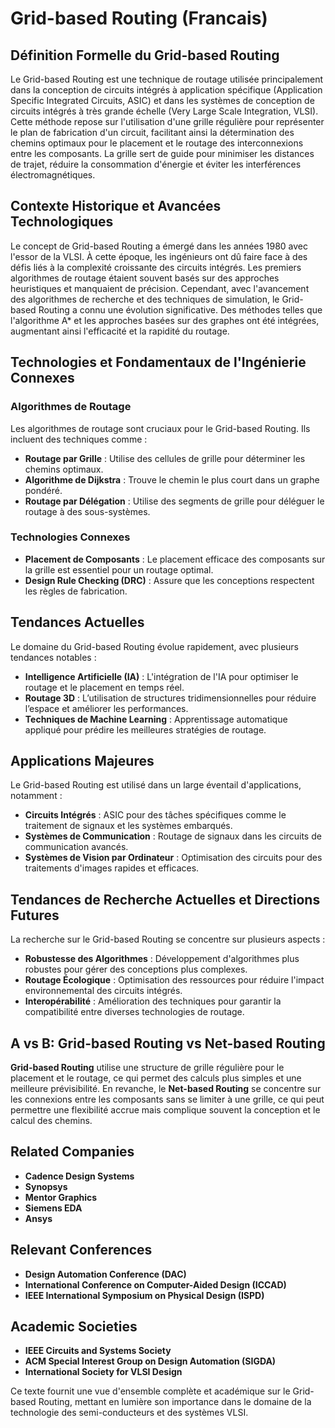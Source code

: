 # Grid-based Routing (Francais)

## Définition Formelle du Grid-based Routing

Le Grid-based Routing est une technique de routage utilisée principalement dans la conception de circuits intégrés à application spécifique (Application Specific Integrated Circuits, ASIC) et dans les systèmes de conception de circuits intégrés à très grande échelle (Very Large Scale Integration, VLSI). Cette méthode repose sur l'utilisation d'une grille régulière pour représenter le plan de fabrication d'un circuit, facilitant ainsi la détermination des chemins optimaux pour le placement et le routage des interconnexions entre les composants. La grille sert de guide pour minimiser les distances de trajet, réduire la consommation d'énergie et éviter les interférences électromagnétiques.

## Contexte Historique et Avancées Technologiques

Le concept de Grid-based Routing a émergé dans les années 1980 avec l'essor de la VLSI. À cette époque, les ingénieurs ont dû faire face à des défis liés à la complexité croissante des circuits intégrés. Les premiers algorithmes de routage étaient souvent basés sur des approches heuristiques et manquaient de précision. Cependant, avec l'avancement des algorithmes de recherche et des techniques de simulation, le Grid-based Routing a connu une évolution significative. Des méthodes telles que l'algorithme A* et les approches basées sur des graphes ont été intégrées, augmentant ainsi l'efficacité et la rapidité du routage.

## Technologies et Fondamentaux de l'Ingénierie Connexes

### Algorithmes de Routage

Les algorithmes de routage sont cruciaux pour le Grid-based Routing. Ils incluent des techniques comme :

- **Routage par Grille** : Utilise des cellules de grille pour déterminer les chemins optimaux.
- **Algorithme de Dijkstra** : Trouve le chemin le plus court dans un graphe pondéré.
- **Routage par Délégation** : Utilise des segments de grille pour déléguer le routage à des sous-systèmes.

### Technologies Connexes

- **Placement de Composants** : Le placement efficace des composants sur la grille est essentiel pour un routage optimal.
- **Design Rule Checking (DRC)** : Assure que les conceptions respectent les règles de fabrication.

## Tendances Actuelles

Le domaine du Grid-based Routing évolue rapidement, avec plusieurs tendances notables :

- **Intelligence Artificielle (IA)** : L'intégration de l'IA pour optimiser le routage et le placement en temps réel.
- **Routage 3D** : L’utilisation de structures tridimensionnelles pour réduire l’espace et améliorer les performances.
- **Techniques de Machine Learning** : Apprentissage automatique appliqué pour prédire les meilleures stratégies de routage.

## Applications Majeures

Le Grid-based Routing est utilisé dans un large éventail d'applications, notamment :

- **Circuits Intégrés** : ASIC pour des tâches spécifiques comme le traitement de signaux et les systèmes embarqués.
- **Systèmes de Communication** : Routage de signaux dans les circuits de communication avancés.
- **Systèmes de Vision par Ordinateur** : Optimisation des circuits pour des traitements d'images rapides et efficaces.

## Tendances de Recherche Actuelles et Directions Futures

La recherche sur le Grid-based Routing se concentre sur plusieurs aspects :

- **Robustesse des Algorithmes** : Développement d'algorithmes plus robustes pour gérer des conceptions plus complexes.
- **Routage Écologique** : Optimisation des ressources pour réduire l'impact environnemental des circuits intégrés.
- **Interopérabilité** : Amélioration des techniques pour garantir la compatibilité entre diverses technologies de routage.

## A vs B: Grid-based Routing vs Net-based Routing

**Grid-based Routing** utilise une structure de grille régulière pour le placement et le routage, ce qui permet des calculs plus simples et une meilleure prévisibilité. En revanche, le **Net-based Routing** se concentre sur les connexions entre les composants sans se limiter à une grille, ce qui peut permettre une flexibilité accrue mais complique souvent la conception et le calcul des chemins.

## Related Companies

- **Cadence Design Systems**
- **Synopsys**
- **Mentor Graphics**
- **Siemens EDA**
- **Ansys**

## Relevant Conferences

- **Design Automation Conference (DAC)**
- **International Conference on Computer-Aided Design (ICCAD)**
- **IEEE International Symposium on Physical Design (ISPD)**

## Academic Societies

- **IEEE Circuits and Systems Society**
- **ACM Special Interest Group on Design Automation (SIGDA)**
- **International Society for VLSI Design**

Ce texte fournit une vue d'ensemble complète et académique sur le Grid-based Routing, mettant en lumière son importance dans le domaine de la technologie des semi-conducteurs et des systèmes VLSI.